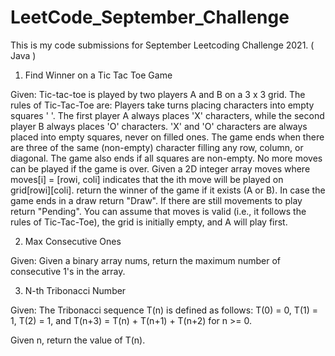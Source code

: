 # LeetCode_September_Challenge
This is my code submissions for September Leetcoding Challenge 2021. ( Java )

1. Find Winner on a Tic Tac Toe Game

Given: 
Tic-tac-toe is played by two players A and B on a 3 x 3 grid. The rules of Tic-Tac-Toe are:
Players take turns placing characters into empty squares ' '.
The first player A always places 'X' characters, while the second player B always places 'O' characters.
'X' and 'O' characters are always placed into empty squares, never on filled ones.
The game ends when there are three of the same (non-empty) character filling any row, column, or diagonal.
The game also ends if all squares are non-empty.
No more moves can be played if the game is over.
Given a 2D integer array moves where moves[i] = [rowi, coli] indicates that the ith move will be played on grid[rowi][coli]. 
return the winner of the game if it exists (A or B). In case the game ends in a draw return "Draw". If there are still movements to play return "Pending".
You can assume that moves is valid (i.e., it follows the rules of Tic-Tac-Toe), the grid is initially empty, and A will play first.

2. Max Consecutive Ones

Given:
Given a binary array nums, return the maximum number of consecutive 1's in the array.

3. N-th Tribonacci Number

Given:
The Tribonacci sequence T(n) is defined as follows: 
T(0) = 0, T(1) = 1, T(2) = 1, and T(n+3) = T(n) + T(n+1) + T(n+2) for n >= 0.

Given n, return the value of T(n).
